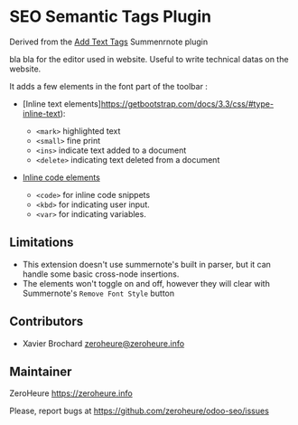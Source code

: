 # SEO Semantic Tags Plugin

Derived from the [Add Text Tags](https://github.com/tylerecouture/summernote-add-text-tags) Summenrnote plugin

bla bla
for the editor used in website. Useful to write technical datas on the website.

It adds a few elements in the font part of the toolbar :

* [Inline text elements]https://getbootstrap.com/docs/3.3/css/#type-inline-text):
  * `<mark>` highlighted text
  * `<small>` fine print
  * `<ins>` indicate text added to a document
  * `<delete>` indicating text deleted from a document

* [Inline code elements](https://getbootstrap.com/docs/3.3/css/#code)
  * `<code>` for inline code snippets
  * `<kbd>` for indicating user input.
  * `<var>` for indicating variables.

## Limitations

* This extension doesn't use summernote's built in parser, but it can handle some basic cross-node insertions.
* The elements won't toggle on and off, however they will clear with Summernote's `Remove Font Style` button
  
## Contributors

- Xavier Brochard zeroheure@zeroheure.info

## Maintainer

ZeroHeure
https://zeroheure.info

Please, report bugs at https://github.com/zeroheure/odoo-seo/issues
